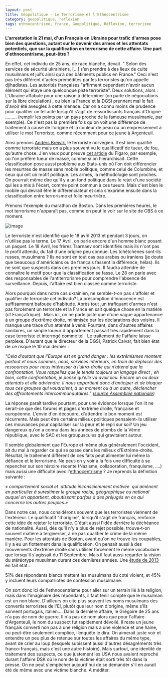 ```yaml
---
layout: post
title: Géopolitique - Le Terrorisme et l'Ethnocentrisme
category: geopolitique, reflexion
tags: ethnocentrisme, france, Geopolitique, Réflexion, terrorisme
---
```

**L'arrestation le 21 mai, d'un Français en Ukraine pour trafic d'armes pose bien des questions, autant sur le devenir des armes et les attentats potentiels, que sur la qualification en terrorisme de cette affaire. Une part d'ethnocentrisme, peut-être ?**

En effet, cet individu de 25 ans, de race blanche, devait  " Selon des services de sécurité ukrainiens, [...] s’en prendre à des lieux de culte musulmans et juifs ainsi qu’à des bâtiments publics en France." Ceci n'est pas très différent d'actes prémédités par les terroristes qu'on appelle djihadistes. Les autorités françaises "affirment cependant n'avoir aucun élément qui étaye une quelconque piste terroriste". Deux solutions, alors : L'Ukraine affabule pour une raison à déterminer (on parle de négociations sur la libre circulation) , ou bien la France et la DGSI prennent mal le fait d'avoir été aveugles à cette menace. Car on a connu moins de prudence pour qualifier un tel acte lorsqu'il s'agit de ressortissants français d'Origine ......... (remplir les points par un pays proche de la fameuse musulmanie, par exemple). Ce n'est pas la première fois qu'on voit une différence de traitement à cause de l'origine et la couleur de peau ou un empressement à utiliser le mot Terroriste, comme récemment pour ce jeune à Argenteuil.

Ainsi prenons <a href="https://fr.wikipedia.org/wiki/Anders_Behring_Breivik">Anders Breivik</a>, le terroriste norvégien. Il est bien qualifié comme terroriste mais on a plus souvent vu le qualificatif de tueur, de fou, qu'autre chose. J'en veux pour preuve <a href="http://www.lefigaro.fr/international/2016/04/20/01003-20160420ARTFIG00276-le-tueur-de-masse-anders-breivik-gagne-son-proces-contre-l-etat-norvegien.php">cet article</a> du Figaro, par exemple, où l'on préfère tueur de masse, comme si on hiérarchisait. Cette classification pose aussi problème aux Etats-unis où l'on doit différencier les meurtres de masse sans mobile politique, comme celui de Columbine, et ceux qui ont un motif politique. Les armes, la méthodologie sont proches. On pourrait même dire qu'il y a un fond politique dans le rejet d'une société qui les a mis à l'écart, comme point commun à ces tueurs. Mais c'est bien le mobile qui devrait être le différenciateur et cela s'exprime ensuite dans la classification entre terrorisme et folie meurtrière.

Prenons l'exemple du marathon de Boston. Dans les premières heures, le mot terrorisme n'apparaît pas, comme on peut le voir sur le site de CBS à ce moment.

![image](https://filedn.eu/llqi9IBxlYouGRXYG2xlROb/img/2016/boston.jpg)

Le terroriste n'est identifié que le 18 avril 2013 et pendant 3 jours, on n'utilise pas le terme. Le 17 Avril, on parle encore d'un homme blanc posant un paquet. Le 18 Avril, les frères Tsarnaev sont identifiés mais ils n'ont pas le profil attendu, du fait d'une origine peu connue. Les tchétchènes sont-ils russes, musulmans ? Ils ne sont en tout cas pas arabes ou iraniens (je doute que beaucoup d'américains ou de français fassent la différence, hélas). Ils ne sont que suspects dans ces premiers jours. Il faudra attendre de connaître le motif pour que la classification se fasse. Le 28 on parle avec des responsables de l'antiterrorisme pour comprendre l'absence de surveillance. Depuis, l'affaire est bien classée comme terroriste.

Alors pourquoi dans notre cas ukrainien, ne semble-t-on pas s'affoler et qualifier de terroriste cet individu? La présomption d'innocence est suffisamment bafouée d'habitude. Après tout ,un trafiquant d'armes n'est pas forcément un terroriste et la France en sait quelque chose en la matière (cf Françafrique).  Mais ici, on ne parle juste que d'une vague appartenance à un groupe d’extrême droite, minimisée par les déclarations des voisins. Il manque une trace d'un attentat à venir. Pourtant, dans d'autres affaires similaires, un simple loueur d'appartement passait très rapidement dans la case terroriste et interrogé comme tel.  Le traitement de l'affaire laisse perplexe. D'autant que le directeur de la DGSI, Patrick Calvar, fait bien état de ce risque le 10 mai dernier :

*"Cela d’autant que l’Europe est en grand danger : les extrémismes montent partout et nous sommes, nous, services intérieurs, en train de déplacer des ressources pour nous intéresser à l’ultra-droite qui n’attend que la confrontation. Vous rappeliez que je tenais toujours un langage direct ; eh bien, cette confrontation, je pense qu’elle va avoir lieu. Encore un ou deux attentats et elle adviendra. Il nous appartient donc d’anticiper et de bloquer tous ces groupes qui voudraient, à un moment ou à un autre, déclencher des affrontements intercommunautaires." (<a href="http://www.assemblee-nationale.fr/14/cr-cdef/15-16/c1516047.asp">source Assemblée nationale</a>)*

La réponse paraît tardive pourtant, pour une évidence lorsque l'on lit ne serait-ce que des forums et pages d'extrème droite, française et européenne. L'envie d'en découdre, d'attendre le bon moment est récurrente. Mais peut être certains milieux politiques pensaient-ils utiliser ces mouvances pour capitaliser sur la peur et le repli sur soi? Un jeu dangereux qu'on a connu dans les années de plombs de la Vème république, avec le SAC et les groupuscules qui gravitaient autour.

Il semble globalement que l'Europe et même plus généralement l'occident, ait du mal à regarder ce qui se passe dans les milieux d’Extrême-droite. Résultat, le traitement différent de ces faits peut alimenter lui même la défiance et le terrorisme. Ne peut-on y voir à la fois une difficulté à se repencher sur son histoire récente (Nazisme, collaboration, franquisme, ....) mais aussi une difficulté avec l'<a href="https://icezine.wordpress.com/2015/03/08/le-blogging-du-dimanche-ethnocentrisme-bien-et-mal/">ethnocentrisme</a> ? Je reprends la définition suivante :

*« comportement social et  attitude inconsciemment motivée  qui amènent en particulier à surestimer le groupe racial, géographique ou national auquel on appartient, aboutissant parfois à des préjugés en ce qui concerne les autres peuples.»*

Dans notre cas, nous considérons souvent que les terroristes viennent de l'extérieur. Le qualificatif "d'origine", lorsqu'il s'agit de français, renforce cette idée de rejeter le terroriste. C'était aussi l'idée derrière la déchéance de nationalité. Aussi, dès qu'il n'y a plus de rejet possible, trouve-t-on souvent matière à tergiverser, à ne pas qualifier le crime de la même manière. Pour les attentats de Boston, avant qu'on ne trouve les coupables, il y a eu un flottement dans la qualification. On pensait aussi à des mouvements d’extrême droite sans utiliser forcément le même vocabulaire que lorsqu'il s'agissait du 11 Septembre. Mais il faut aussi regarder la vision du stéréotype musulman durant ces dernières années. Une <a href="http://journalistsresource.org/wp-content/uploads/2013/04/muslims.pdf">étude de 2013</a> en fait état :

51% des répondants blancs mettent les musulmans du coté violent, et 45% y incluent leurs compatriotes de confession musulmane.

On sort donc ici de l'ethnocentrisme pour aller sur un terrain lié à la religion, mais dans l'imaginaire des répondants, il faut tenir compte que le musulman est un non blanc. D'ailleurs on cite plus souvent les noms musulmans des convertis terroristes de l'EI, plutôt que leur nom d'origine, même s'ils sonnent portugais, italien.... Dans la dernière affaire, le Grégoire de 25 ans n'a pas de nom de guerre. Il n'a pas de nom alors que pour l'affaire d'Argenteuil, le nom du suspect fut rapidement dévoilé. Il reste un jeune français converti non pas à une religion mais à une violence et une haine, ou peut-être seulement complice, l’enquête le dira. On aimerait juste voir et entendre un peu plus de retenue sur toutes les affaires du même type, avant de crier au loup (lesquels subissent aussi d'autres désagréments très franco-français, mais c'est une autre histoire). Mais surtout, une identité de traitement des suspects, ce que justement les USA nous avaient reproché durant l'affaire DSK où le nom de la victime était sorti très tôt dans la presse. On ne peut s'empêcher aujourd'hui de se demander s'il en aurait été de même avec une victime blanche. A méditer.


